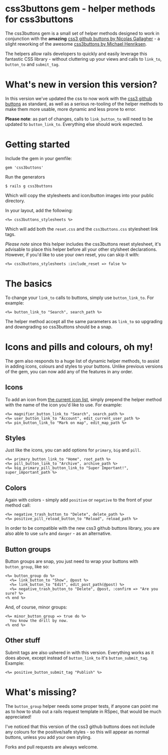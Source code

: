 # css3buttons gem - helper methods for css3buttons

The css3buttons gem is a small set of helper methods designed to work in
conjunction with the __amazing__ [css3 github buttons by Nicolas Gallagher](http://nicolasgallagher.com/lab/css3-github-buttons/) - a slight reworking of the awesome [css3buttons by Michael Henriksen](http://css3buttons.michaelhenriksen.dk).

The helpers allow rails developers to quickly and easily leverage this
fantastic CSS library - without cluttering up your views and calls to
`link_to`, `button_to` and `submit_tag`.

# What's new in version this version?

In this version we've updated the css to now work with the [css3 github
buttons](http://nicolasgallagher.com/lab/css3-github-buttons/) as standard, as well as a serious re-tooling of the helper
methods to make them more usable, more dynamic and less prone to error.

__Please note__: as part of changes, calls to `link_button_to` will need
to be updated to `button_link_to`. Everything else should work expected.


# Getting started

Include the gem in your gemfile:

    gem 'css3buttons'

Run the generators

    $ rails g css3buttons

Which will copy the stylesheets and icon/button images into your public
directory.

In your layout, add the following:

    <%= css3buttons_stylesheets %>

Which will add both the `reset.css` and the `css3buttons.css` stylesheet
link tags. 

_Please note_ since this helper includes the css3buttons
reset stylesheet, it's advisable to place this helper before all your
other stylsheet declarations. However, if you'd like to use your own
reset, you can skip it with:

    <%= css3buttons_stylesheets :include_reset => false %>


# The basics

To change your `link_to` calls to buttons, simply use `button_link_to`.
For example:

    <%= button_link_to "Search", search_path %>

The helper method accept all the same parameters as `link_to` so
upgrading and downgrading so css3buttons should be a snap.


# Icons and pills and colours, oh my!

The gem also responds to a huge list of dynamic helper methods, to assist in adding
icons, colours and styles to your buttons. Unlike previous versions of
the gem, you can now add any of the features in any order.


## Icons

To add an icon from [the current icon list](http://nicolasgallagher.com/lab/css3-github-buttons/), simply prepend the helper method with the name of the icon you'd like to use. For example:

    <%= magnifier_button_link_to "Search", search_path %>
    <%= user_button_link_to "Account", edit_current_user_path %>
    <%= pin_button_link_to "Mark on map", edit_map_path %>


## Styles

Just like the icons, you can add options for `primary`, `big` and
`pill`.

    <%= primary_button_link_to "Home", root_path %>
    <%= pill_button_link_to "Archive", archive_path %>
    <%= big_primary_pill_button_link_to "Super Important!", super_important_path %>


## Colors

Again with colors - simply add `positive` or `negative` to the front of your method call:

    <%= negative_trash_button_to "Delete", delete_path %>
    <%= positive_pill_reload_button_to "Reload", reload_path %>

In order to be compatible with the new css3 github buttons library, you are also able to use `safe` and `danger` - as an alternative.


## Button groups

Button groups are snap, you just need to wrap your buttons with `button_group`, like so:

    <%= button_group do %>
      <%= link_button_to "Show", @post %>
      <%= link_button_to "Edit", edit_post_path(@post) %>
      <%= negative_trash_button_to "Delete", @post, :confirm => "Are you sure? %>
    <% end %>

And, of course, minor groups:

    <%= minor_button_group => true do %>
      You know the drill by now.
    <% end %>

## Other stuff

Submit tags are also ushered in with this version. Everything works as it does above, except instead of `button_link_to` it's `button_submit_tag`. Example:

    <%= positive_button_submit_tag "Publish" %>


# What's missing?

The `button_group` helper needs some proper tests, if anyone can point me
as to how to stub out a rails request template in RSpec, that would be much
appreciated!

I've noticed that this version of the css3 github buttons does not include any colours for the positive/safe styles - so this will appear as normal buttons, unless you add your own styling.

Forks and pull requests are always welcome.
